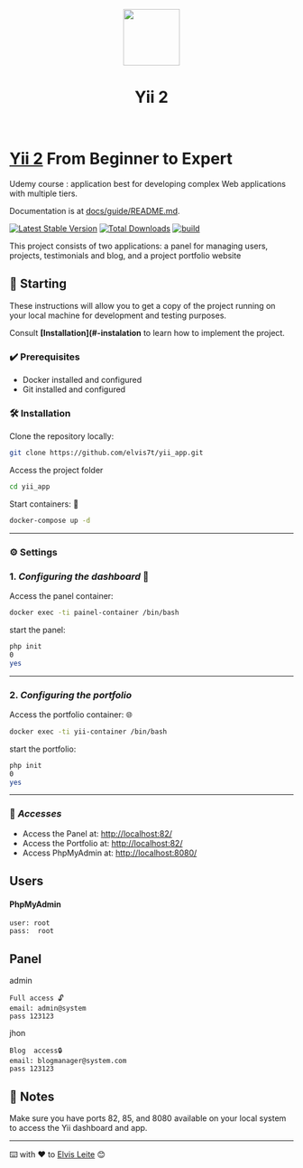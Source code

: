 <p align="center">
    <a href="https://github.com/yiisoft" target="_blank">
        <img src="https://avatars0.githubusercontent.com/u/993323" height="100px">
    </a>
    <h1 align="center">Yii 2 </h1>
    <br>
</p>

# [Yii 2](https://www.yiiframework.com/) From Beginner to Expert
Udemy course :   application best for
developing complex Web applications with multiple tiers.

Documentation is at [docs/guide/README.md](docs/guide/README.md).

[![Latest Stable Version](https://img.shields.io/packagist/v/yiisoft/yii2-app-advanced.svg)](https://packagist.org/packages/yiisoft/yii2-app-advanced)
[![Total Downloads](https://img.shields.io/packagist/dt/yiisoft/yii2-app-advanced.svg)](https://packagist.org/packages/yiisoft/yii2-app-advanced)
[![build](https://github.com/yiisoft/yii2-app-advanced/workflows/build/badge.svg)](https://github.com/yiisoft/yii2-app-advanced/actions?query=workflow%3Abuild)


This project consists of two applications: a panel for managing users, projects, testimonials and blog, and a project portfolio website

## 🚀 Starting

These instructions will allow you to get a copy of the project running on your local machine for development and testing purposes.

Consult **[Installation](#-instalation** to learn how to implement the project.

### ✔️ Prerequisites

* Docker installed and configured
* Git installed and configured

### 🛠️ Installation

Clone the repository locally:

```bash
git clone https://github.com/elvis7t/yii_app.git
```
Access the project folder
```bash
cd yii_app
```

Start containers: 🐋

```bash
docker-compose up -d
```
---
### ⚙️ Settings

### 1. *Configuring the dashboard* 📶
Access the panel container:
```bash
docker exec -ti painel-container /bin/bash
```
start the panel:

```bash
php init
0
yes
```
---

### 2. *Configuring the portfolio*
Access the portfolio container: 🌐
```bash
docker exec -ti yii-container /bin/bash
```
start the portfolio:

```bash
php init
0
yes
```
---
### 🔗 *Accesses*

* Access the Panel at:
[http://localhost:82/](http://localhost:82/)
* Access the Portfolio at:
[http://localhost:82/](http://localhost:85/)
* Access PhpMyAdmin at:
[http://localhost:8080/](http://localhost:8080/)


## Users

#### PhpMyAdmin
```
user: root
pass:  root
```
## Panel

admin
```
Full access 🔓
email: admin@system
pass 123123
```
jhon

```
Blog  access🔒
email: blogmanager@system.com
pass 123123
```

## 📝 Notes 
Make sure you have ports 82, 85, and 8080 available on your local system to access the Yii dashboard and app.


---
⌨️ with ❤️ to [Elvis Leite](https://gist.github.com/elvis7t) 😊